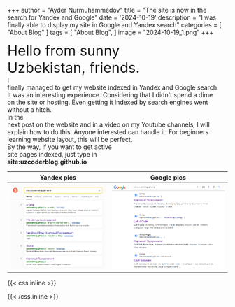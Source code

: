 +++
author = "Ayder Nurmuhammedov"
title = "The site is now in the search for Yandex and Google"
date = '2024-10-19'
description = "I was finally able to display my site in Google and Yandex search"
categories = [
    "About Blog"
]
tags = [
    "About Blog",
]
image = "2024-10-19_1.png"
+++


<span style='font-size:2rem; white-space: pre'>Hello from sunny Uzbekistan, friends.</span>
<br />
<span style='white-space: pre'>I finally managed to get my website indexed in Yandex and Google search. It was an interesting experience. Considering that I didn't spend a dime on the site or hosting. Even getting it indexed by search engines went without a hitch.</span>
<br />
<span style='white-space: pre'>In the next post on the website and in a video on my Youtube channels, I will explain how to do this. Anyone interested can handle it. For beginners learning website layout, this will be perfect.</span>
<br />
<span style='white-space: pre'>By the way, if you want to get active site pages indexed, just type in <b>site:uzcoderblog.github.io</b></span>

| Yandex pics                         | Google pics                            |
| ----------------------------------- | ----------------------------------- |
| ![Yandex](img/Scrn_2024-10-19_18-55-27-888.png) | ![Google](img/Scrn_2024-10-19_18-56-35-000.png) |




{{< css.inline >}}
<style>
.emojify {
	font-family: Apple Color Emoji, Segoe UI Emoji, NotoColorEmoji, Segoe UI Symbol, Android Emoji, EmojiSymbols;
	font-size: 2rem;
	vertical-align: middle;
}
@media screen and (max-width:650px) {
  .nowrap {
    display: block;
    margin: 25px 0;
  }
}
</style>
{{< /css.inline >}}
